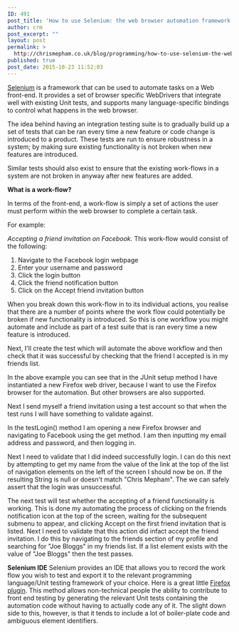 ```yaml
---
ID: 491
post_title: 'How to use Selenium: the web browser automation framework'
author: crm
post_excerpt: ""
layout: post
permalink: >
  http://chrismepham.co.uk/blog/programming/how-to-use-selenium-the-web-browser-automation-testing-framework/
published: true
post_date: 2015-10-23 11:52:03
---
```

<a href="http://www.seleniumhq.org/" target="_blank">Selenium</a> is a framework that can be used to automate tasks on a Web front-end. It provides a set of browser specific WebDrivers that integrate well with existing Unit tests, and supports many language-specific bindings to control what happens in the web browser.

The idea behind having an integration testing suite is to gradually build up a set of tests that can be ran every time a new feature or code change is introduced to a product. These tests are run to ensure robustness in a system; by making sure existing functionality is not broken when new features are introduced. 

Similar tests should also exist to ensure that the existing work-flows in a system are not broken in anyway after new features are added.

<strong>What is a work-flow?</strong>

In terms of the front-end, a work-flow is simply a set of actions the user must perform within the web browser to complete a certain task.

For example:

<em>Accepting a friend invitation on Facebook.</em>
This work-flow would consist of the following:

1. Navigate to the Facebook login webpage
2. Enter your username and password
3. Click the login button
4. Click the friend notification button
5. Click on the Accept friend invitation button

When you break down this work-flow in to its individual actions, you realise that there are a number of points where the work flow could potentially be broken if new functionality is introduced. So this is one workflow you might automate and include as part of a test suite that is ran every time a new feature is introduced.

Next, I'll create the test which will automate the above workflow and then check that it was successful by checking that the friend I accepted is in my friends list.

<script src="https://gist.github.com/final60/04dad9e7d9ba61731561.js"></script>
In the above example you can see that in the JUnit setup method I have instantiated a new Firefox web driver, because I want to use the Firefox browser for the automation. But other browsers are also supported.

Next I send myself a friend invitation using a test account so that when the test runs I will have something to validate against.

In the testLogin() method I am opening a new Firefox browser and navigating to Facebook using the get method. I am then inputting my email address and password, and then logging in.

Next I need to validate that I did indeed successfully login. I can do this next by attempting to get my name from the value of the link at the top of the list of navigation elements on the left of the screen I should now be on. If the resulting String is null or doesn't match "Chris Mepham". The we can safely assert that the login was unsuccessful.

The next test will test whether the accepting of a friend functionality is working. This is done my automating the process of clicking on the friends notification icon at the top of the screen, waiting for the subsequent submenu to appear, and clicking Accept on the first friend invitation that is listed. Next I need to validate that this action did infact accept the friend invitation. I do this by navigating to the friends section of my profile and searching for "Joe Bloggs" in my friends list. If a list element exists with the value of "Joe Bloggs" then the test passes.

<strong>Selenium IDE</strong>
Selenium provides an IDE that allows you to record the work flow you wish to test and export it to the relevant programming language/Unit testing framework of your choice. Here is a great little <a href="https://addons.mozilla.org/en-US/firefox/addon/favorites-selenium-ide/" target="_blank">Firefox plugin</a>. This method allows non-technical people the ability to contribute to front end testing by generating the relevant Unit tests containing the automation code without having to actually code any of it. The slight down side to this, however, is that it tends to include a lot of boiler-plate code and ambiguous element identifiers.